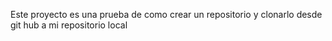 Este proyecto es una prueba de como crear un repositorio y clonarlo desde git hub a mi repositorio local
